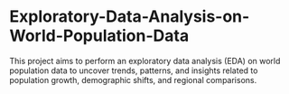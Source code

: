 # Exploratory-Data-Analysis-on-World-Population-Data
This project aims to perform an exploratory data analysis (EDA) on world population data to uncover trends, patterns, and insights related to population growth, demographic shifts, and regional comparisons.
